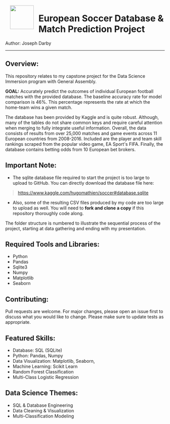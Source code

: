 <img src="https://i.imgur.com/Y6EMKKg.jpg" style="float: left; margin: 15px;" width="75">

# European Soccer Database & Match Prediction Project

Author: Joseph Darby

---

## Overview:
This repository relates to my capstone project for the Data Science Immersion program with General Assembly. 

**GOAL:** Accurately predict the outcomes of individual European football matches with the provided database. The baseline accuracy rate for model comparison is 46%. This percentage represents the rate at which the home-team wins a given match.  

The database has been provided by Kaggle and is quite robust. Although, many of the tables do not share common keys and require careful attention when merging to fully integrate useful information. Overall, the data consists of results from over 25,000 matches and game events across 11 European countries from 2008-2016. Included are the player and team skill rankings scraped from the popular video game, EA Sport's FIFA. Finally, the database contains betting odds from 10 European bet brokers.  

## Important Note:

- The sqlite database file required to start the project is too large to upload to GitHub. You can directly download the database file here:
> https://www.kaggle.com/hugomathien/soccer#database.sqlite

- Also, some of the resulting CSV files produced by my code are too large to upload as well. You will need to **fork and clone a copy** if this repository thoroughly code along.

The folder structure is numbered to illustrate the sequential process of the project, starting at data gathering and ending with my presentation. 


## Required Tools and Libraries:

- Python
- Pandas
- Sqlite3
- Numpy
- Matplotlib
- Seaborn


## Contributing:

Pull requests are welcome. For major changes, please open an issue first to discuss what you would like to change. 
Please make sure to update tests as appropriate.


## Featured Skills:

- Database: SQL (SQLite)
- Python: Pandas, Numpy
- Data Visualization: Matplotlib, Seaborn,
- Machine Learning: Scikit Learn
- Random Forest Classification
- Multi-Class Logistic Regression

## Data Science Themes:

- SQL & Database Engineering
- Data Cleaning & Visualization
- Multi-Classification Modeling